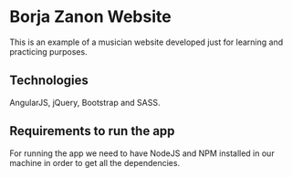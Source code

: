# Borja Zanon Website
This is an example of a musician website developed just for learning and practicing purposes.

## Technologies
AngularJS, jQuery, Bootstrap and SASS.

## Requirements to run the app
For running the app we need to have NodeJS and NPM installed in our machine in order to get all the dependencies.
